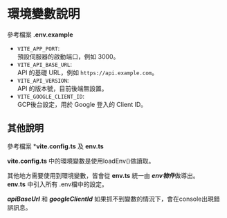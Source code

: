 # 環境變數說明

參考檔案 **.env.example**

- `VITE_APP_PORT`:  
  預設伺服器的啟動端口，例如 3000。
- `VITE_API_BASE_URL`:  
  API 的基礎 URL，例如 `https://api.example.com`。
- `VITE_API_VERSION`:  
  API 的版本號，目前後端無設置。
- `VITE_GOOGLE_CLIENT_ID`:  
  GCP後台設定，用於 Google 登入的 Client ID。


## 其他說明

參考檔案  ***vite.config.ts** 及 **env.ts**


**vite.config.ts** 中的環境變數是使用loadEnv()做讀取。  

其他地方需要使用到環境變數，皆會從 **env.ts** 統一由 ***env物件***做導出。  
**env.ts** 中引入所有 .env檔中的設定。  

***apiBaseUrl*** 和 ***googleClientId*** 如果抓不到變數的情況下，會在console出現錯誤訊息。